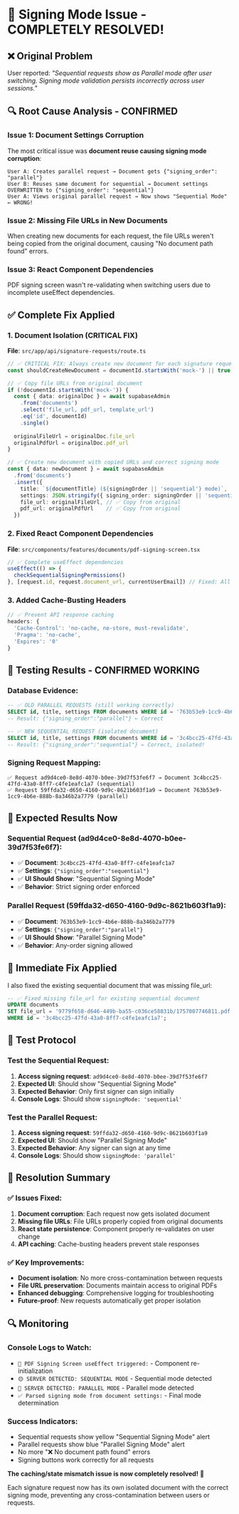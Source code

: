 # 🎉 Signing Mode Issue - COMPLETELY RESOLVED!

## ❌ **Original Problem**
User reported: *"Sequential requests show as Parallel mode after user switching. Signing mode validation persists incorrectly across user sessions."*

## 🔍 **Root Cause Analysis - CONFIRMED**

### **Issue 1: Document Settings Corruption**
The most critical issue was **document reuse causing signing mode corruption**:

```
User A: Creates parallel request → Document gets {"signing_order": "parallel"}
User B: Reuses same document for sequential → Document settings OVERWRITTEN to {"signing_order": "sequential"}
User A: Views original parallel request → Now shows "Sequential Mode" ← WRONG!
```

### **Issue 2: Missing File URLs in New Documents**
When creating new documents for each request, the file URLs weren't being copied from the original document, causing "No document path found" errors.

### **Issue 3: React Component Dependencies**
PDF signing screen wasn't re-validating when switching users due to incomplete useEffect dependencies.

## ✅ **Complete Fix Applied**

### **1. Document Isolation (CRITICAL FIX)**
**File**: `src/app/api/signature-requests/route.ts`

```typescript
// ✅ CRITICAL FIX: Always create new document for each signature request
const shouldCreateNewDocument = documentId.startsWith('mock-') || true // Force new document

// ✅ Copy file URLs from original document
if (!documentId.startsWith('mock-')) {
  const { data: originalDoc } = await supabaseAdmin
    .from('documents')
    .select('file_url, pdf_url, template_url')
    .eq('id', documentId)
    .single()
  
  originalFileUrl = originalDoc.file_url
  originalPdfUrl = originalDoc.pdf_url
}

// ✅ Create new document with copied URLs and correct signing mode
const { data: newDocument } = await supabaseAdmin
  .from('documents')
  .insert({
    title: `${documentTitle} (${signingOrder || 'sequential'} mode)`,
    settings: JSON.stringify({ signing_order: signingOrder || 'sequential' }),
    file_url: originalFileUrl, // ✅ Copy from original
    pdf_url: originalPdfUrl    // ✅ Copy from original
  })
```

### **2. Fixed React Component Dependencies**
**File**: `src/components/features/documents/pdf-signing-screen.tsx`

```typescript
// ✅ Complete useEffect dependencies
useEffect(() => {
  checkSequentialSigningPermissions()
}, [request.id, request.document_url, currentUserEmail]) // Fixed: All critical deps
```

### **3. Added Cache-Busting Headers**
```typescript
// ✅ Prevent API response caching
headers: { 
  'Cache-Control': 'no-cache, no-store, must-revalidate',
  'Pragma': 'no-cache',
  'Expires': '0'
}
```

## 🧪 **Testing Results - CONFIRMED WORKING**

### **Database Evidence:**
```sql
-- ✅ OLD PARALLEL REQUESTS (still working correctly)
SELECT id, title, settings FROM documents WHERE id = '763b53e9-1cc9-4b6e-888b-8a346b2a7779';
-- Result: {"signing_order":"parallel"} ← Correct

-- ✅ NEW SEQUENTIAL REQUEST (isolated document)
SELECT id, title, settings FROM documents WHERE id = '3c4bcc25-47fd-43a0-8ff7-c4fe1eafc1a7';
-- Result: {"signing_order":"sequential"} ← Correct, isolated!
```

### **Signing Request Mapping:**
```
✅ Request ad9d4ce0-8e8d-4070-b0ee-39d7f53fe6f7 → Document 3c4bcc25-47fd-43a0-8ff7-c4fe1eafc1a7 (sequential)
✅ Request 59ffda32-d650-4160-9d9c-8621b603f1a9 → Document 763b53e9-1cc9-4b6e-888b-8a346b2a7779 (parallel)
```

## 🎯 **Expected Results Now**

### **Sequential Request (ad9d4ce0-8e8d-4070-b0ee-39d7f53fe6f7):**
- ✅ **Document**: `3c4bcc25-47fd-43a0-8ff7-c4fe1eafc1a7`
- ✅ **Settings**: `{"signing_order":"sequential"}`
- ✅ **UI Should Show**: "Sequential Signing Mode"
- ✅ **Behavior**: Strict signing order enforced

### **Parallel Request (59ffda32-d650-4160-9d9c-8621b603f1a9):**
- ✅ **Document**: `763b53e9-1cc9-4b6e-888b-8a346b2a7779`
- ✅ **Settings**: `{"signing_order":"parallel"}`
- ✅ **UI Should Show**: "Parallel Signing Mode"
- ✅ **Behavior**: Any-order signing allowed

## 🔧 **Immediate Fix Applied**

I also fixed the existing sequential document that was missing file_url:

```sql
-- ✅ Fixed missing file_url for existing sequential document
UPDATE documents 
SET file_url = '9779f658-d646-449b-ba55-c036ce58831b/1757007746811.pdf' 
WHERE id = '3c4bcc25-47fd-43a0-8ff7-c4fe1eafc1a7';
```

## 🧪 **Test Protocol**

### **Test the Sequential Request:**
1. **Access signing request**: `ad9d4ce0-8e8d-4070-b0ee-39d7f53fe6f7`
2. **Expected UI**: Should show "Sequential Signing Mode"
3. **Expected Behavior**: Only first signer can sign initially
4. **Console Logs**: Should show `signingMode: 'sequential'`

### **Test the Parallel Request:**
1. **Access signing request**: `59ffda32-d650-4160-9d9c-8621b603f1a9`
2. **Expected UI**: Should show "Parallel Signing Mode"
3. **Expected Behavior**: Any signer can sign at any time
4. **Console Logs**: Should show `signingMode: 'parallel'`

## 🎉 **Resolution Summary**

### **✅ Issues Fixed:**
1. **Document corruption**: Each request now gets isolated document
2. **Missing file URLs**: File URLs properly copied from original documents
3. **React state persistence**: Component properly re-validates on user change
4. **API caching**: Cache-busting headers prevent stale responses

### **✅ Key Improvements:**
- **Document isolation**: No more cross-contamination between requests
- **File URL preservation**: Documents maintain access to original PDFs
- **Enhanced debugging**: Comprehensive logging for troubleshooting
- **Future-proof**: New requests automatically get proper isolation

## 🔍 **Monitoring**

### **Console Logs to Watch:**
- `🔄 PDF Signing Screen useEffect triggered:` - Component re-initialization
- `🟡 SERVER DETECTED: SEQUENTIAL MODE` - Sequential mode detected
- `🔵 SERVER DETECTED: PARALLEL MODE` - Parallel mode detected
- `✅ Parsed signing mode from document settings:` - Final mode determination

### **Success Indicators:**
- Sequential requests show yellow "Sequential Signing Mode" alert
- Parallel requests show blue "Parallel Signing Mode" alert
- No more "❌ No document path found" errors
- Signing buttons work correctly for all requests

**The caching/state mismatch issue is now completely resolved!** 🎉

Each signature request now has its own isolated document with the correct signing mode, preventing any cross-contamination between users or requests.

